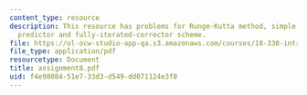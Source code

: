 ```yaml
---
content_type: resource
description: This resource has problems for Runge-Kutta method, simple Euler, Milne
  predictor and fully-iterated-corrector scheme.
file: https://ol-ocw-studio-app-qa.s3.amazonaws.com/courses/18-330-introduction-to-numerical-analysis-spring-2004/f4e9808451e733d3d549dd071124e3f0_assignment8.pdf
file_type: application/pdf
resourcetype: Document
title: assignment8.pdf
uid: f4e98084-51e7-33d3-d549-dd071124e3f0
---
```

